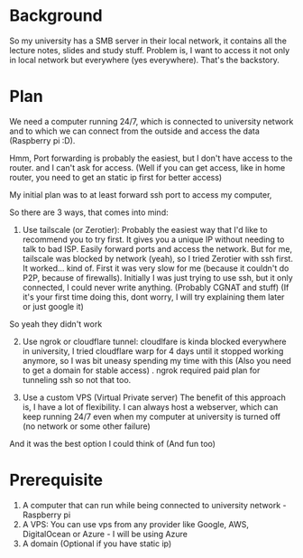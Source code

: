 
# Background

So my university has a SMB server in their local network, it contains all  the lecture notes, slides and study stuff. Problem is, I want to access it not only in local network but everywhere (yes everywhere). 
That's the backstory.

# Plan

We need a computer running 24/7, which is connected to university network and to which we can connect from the outside and access the data (Raspberry pi :D).

Hmm, Port forwarding is probably the easiest, but I don't have access to the router. and I can't ask for access. 
(Well if you can get access, like in home router, you need to get an static ip first for better access)

My initial plan was to at least forward ssh port to access my computer,

So there are 3 ways, that comes into mind:

1) Use tailscale (or Zerotier): 
Probably the easiest way that I'd like to recommend you to try first. It gives you a unique IP without needing to talk to bad ISP. Easily forward ports and access the network. 
But for me, tailscale was blocked by network (yeah), so I tried Zerotier with ssh first. It worked... kind of. First it was very slow for me (because it couldn't do P2P, because of firewalls). Initially I was just trying to use ssh, but it only connected, I could never write anything. (Probably CGNAT and stuff) (If it's your first time doing this, dont worry, I will try explaining them later or just google it)

So yeah they didn't work

2) Use ngrok or cloudflare tunnel:
  cloudlfare is kinda blocked everywhere in university, I tried cloudflare warp for 4 days until it stopped working anymore, so I was bit uneasy spending my time with this (Also you need to get a domain for stable access) . ngrok required paid plan for tunneling ssh so not that too. 

3) Use a custom VPS (Virtual Private server) 
The benefit of this approach is, I have a lot of flexibility. I can always host a webserver, which can keep running 24/7 even when my computer at university is turned off (no network or some other failure)

And it was the best option I could think of (And fun too)

# Prerequisite
1) A computer that can run while being connected to university network - Raspberry pi 
2) A VPS: You can use vps from any provider like Google, AWS, DigitalOcean or Azure - I will be using Azure
3) A domain (Optional if you have static ip)


